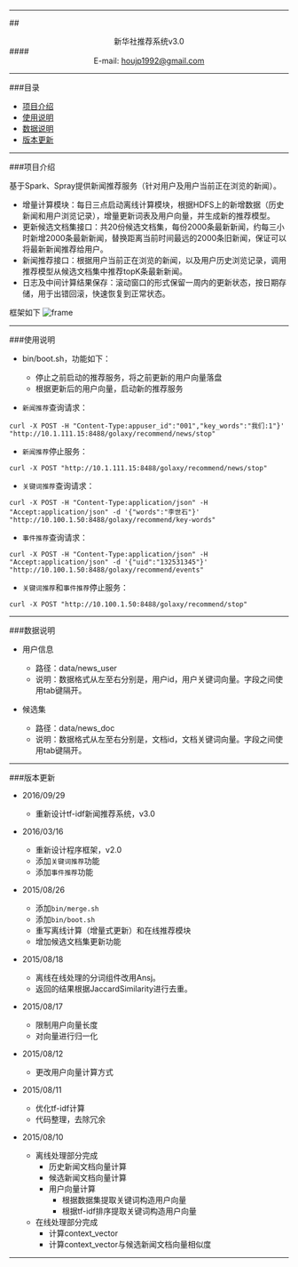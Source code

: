 ****

##<center>新华社推荐系统v3.0</center>
####<center>E-mail: houjp1992@gmail.com</center>

****

###目录
*	[项目介绍](#intro)
*	[使用说明](#usage)
*	[数据说明](#data)
*	[版本更新](#version)

****

###<a name="intro">项目介绍</a>

基于Spark、Spray提供新闻推荐服务（针对用户及用户当前正在浏览的新闻）。

*	增量计算模块：每日三点启动离线计算模块，根据HDFS上的新增数据（历史新闻和用户浏览记录），增量更新词表及用户向量，并生成新的推荐模型。
*	更新候选文档集接口：共20份候选文档集，每份2000条最新新闻，约每三小时新增2000条最新新闻，替换距离当前时间最远的2000条旧新闻，保证可以将最新新闻推荐给用户。
*	新闻推荐接口：根据用户当前正在浏览的新闻，以及用户历史浏览记录，调用推荐模型从候选文档集中推荐topK条最新新闻。
*	日志及中间计算结果保存：滚动窗口的形式保留一周内的更新状态，按日期存储，用于出错回滚，快速恢复到正常状态。

框架如下 ![frame](https://github.com/houjp/NewsRecommendation/raw/master/img/frame.jpg)

****

###<a name="usage">使用说明</a>

*	bin/boot.sh，功能如下：
	*	停止之前启动的推荐服务，将之前更新的用户向量落盘
	*	根据更新后的用户向量，启动新的推荐服务

*	`新闻推荐`查询请求：

```
curl -X POST -H "Content-Type:appuser_id":"001","key_words":"我们:1"}' "http://10.1.111.15:8488/golaxy/recommend/news/stop"
```

* 	`新闻推荐`停止服务：

```
curl -X POST "http://10.1.111.15:8488/golaxy/recommend/news/stop"
```

*	`关键词推荐`查询请求：

```
curl -X POST -H "Content-Type:application/json" -H "Accept:application/json" -d '{"words":"李世石"}' "http://10.100.1.50:8488/golaxy/recommend/key-words"
```

*	`事件推荐`查询请求：

```
curl -X POST -H "Content-Type:application/json" -H "Accept:application/json" -d '{"uid":"132531345"}' "http://10.100.1.50:8488/golaxy/recommend/events"
```

*	`关键词推荐`和`事件推荐`停止服务：

```
curl -X POST "http://10.100.1.50:8488/golaxy/recommend/stop"
```

****

###<a name="data">数据说明</a>

*	用户信息
	*	路径：data/news_user
	*	说明：数据格式从左至右分别是，用户id，用户关键词向量。字段之间使用tab键隔开。
	
*	候选集
	*	路径：data/news_doc
	*	说明：数据格式从左至右分别是，文档id，文档关键词向量。字段之间使用tab键隔开。
	

****

###<a name="version">版本更新</a>

*	2016/09/29
	*	重新设计tf-idf新闻推荐系统，v3.0

* 	2016/03/16
	*	重新设计程序框架，v2.0
	*	添加`关键词推荐`功能
	*	添加`事件推荐`功能

*	2015/08/26
	*	添加`bin/merge.sh`
	*	添加`bin/boot.sh`
	*	重写离线计算（增量式更新）和在线推荐模块
	*	增加候选文档集更新功能

*	2015/08/18
	*	离线在线处理的分词组件改用Ansj。
	*	返回的结果根据JaccardSimilarity进行去重。

*	2015/08/17
	*	限制用户向量长度
	*	对向量进行归一化

*	2015/08/12
	*	更改用户向量计算方式

*	2015/08/11
	*	优化tf-idf计算
	*	代码整理，去除冗余

*	2015/08/10
	*	离线处理部分完成
		*	历史新闻文档向量计算
		*	候选新闻文档向量计算
		*	用户向量计算
			*	根据数据集提取关键词构造用户向量
			*	根据tf-idf排序提取关键词构造用户向量
	*	在线处理部分完成
		*	计算context_vector
		*	计算context_vector与候选新闻文档向量相似度

****

